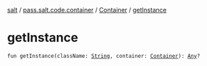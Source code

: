 [salt](../../index.md) / [pass.salt.code.container](../index.md) / [Container](index.md) / [getInstance](./get-instance.md)

# getInstance

`fun getInstance(className: `[`String`](https://kotlinlang.org/api/latest/jvm/stdlib/kotlin/-string/index.html)`, container: `[`Container`](index.md)`): `[`Any`](https://kotlinlang.org/api/latest/jvm/stdlib/kotlin/-any/index.html)`?`